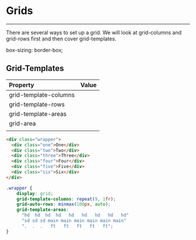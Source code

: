 # Grids

---

There are several ways to set up a grid. We will look at grid-columns and grid-rows first and then cover grid-templates. 

box-sizing: border-box;

## Grid-Templates

| Property | Value |
| :--- | :--- |
| grid-template-columns |  |
| grid-template-rows |  |
| grid-template-areas |  |
| grid-area |  |
|  |  |

```html
<div class="wrapper">
  <div class="one">One</div>
  <div class="two">Two</div>
  <div class="three">Three</div>
  <div class="four">Four</div>
  <div class="five">Five</div>
  <div class="six">Six</div>
</div>
```

```css
.wrapper {
    display: grid;
    grid-template-columns: repeat(9, 1fr);
    grid-auto-rows: minmax(100px, auto);
    grid-template-areas: 
      "hd  hd  hd  hd   hd   hd   hd   hd   hd"
      "sd sd sd main main main main main main"
      ".  .  .   ft   ft   ft   ft   ft";
}
```



